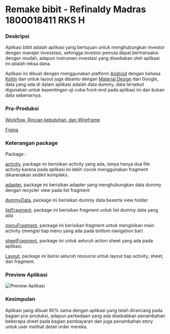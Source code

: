 # Remake bibit - Refinaldy Madras 1800018411 RKS H

### Deskripsi
Aplikasi bibit adalah aplikasi yang bertujuan untuk menghubungkan investor dengan manajer invesstasi, sehingga 
investor pemula dapat bertransaksi dengan mudah, adapun instrumen investasi yang disediakan oleh aplikasi ini adalah reksa dana.

Aplikasi ini dibuat dengan menggunakan platform [Android](https://www.android.com/intl/id_id/) dengan bahasa [Kotlin](https://developer.android.com/kotlin?hl=id) dan untuk layout juga dibantu dengan [Material Design](material.io) dari Google, data yang ada di dalam aplikasi
adalah data dummy, data tersebut digunakan untuk kepentingan uji coba front-end pada aplikasi ini dan bukan data sebenarnya.

### Pra-Produksi
[Workflow, Rincian kebutuhan, dan Wireframe](https://drive.google.com/drive/folders/1LC09GQ_MdO6Xkb-p9kguW5UHGFiVrguw?usp=sharing)

[Figma](https://www.figma.com/file/MXwbOZ6pyjp2xi0vOJutRc/RKS-18000184111?node-id=0%3A1)

### Keterangan package

Package :

[activity](https://github.com/refinaldy7/remake-bibit/tree/master/app/src/main/java/com/refinaldy/newbibit/activity), package ini berisikan activity yang ada, isinya hanya dua file activity karena pada aplikasi ini lebih cocok menggunakan fragment dikarenakan sedikit kompleks.

[adapter](https://github.com/refinaldy7/remake-bibit/tree/master/app/src/main/java/com/refinaldy/newbibit/adapter), package ini berisikan adapter yang menghubungkan data dummy dengan recycler view pada list fragment

[dummyData](https://github.com/refinaldy7/remake-bibit/tree/master/app/src/main/java/com/refinaldy/newbibit/dummydata), package ini berisikan dummy data beserta view holder

[listFragment](https://github.com/refinaldy7/remake-bibit/tree/master/app/src/main/java/com/refinaldy/newbibit/listfragment), package ini berisikan fragment untuk list dummy data yang ada

[menuFragment](https://github.com/refinaldy7/remake-bibit/tree/master/app/src/main/java/com/refinaldy/newbibit/menu_fragment), package ini berisikan fragment untuk mengisikan main activity (mengisi tiap menu yang ada pada bottom navigation bar)

[sheetFragment](https://github.com/refinaldy7/remake-bibit/tree/master/app/src/main/java/com/refinaldy/newbibit/sheet_fragment), package ini untuk seluruh action sheet yang ada pada aplikasi.

[Layout](https://github.com/refinaldy7/remake-bibit/tree/master/app/src/main/res/layout), package ini berisi seluruh resource untuk layout tiap activity, sheet, dan fragment.


### Preview Aplikasi
![Preview Aplikasi](ezgif.com-video-to-gif.gif)


### Kesimpulan
Aplikasi yang dibuat 90% sama dengan aplikasi yang telah dirancang pada bagian pra-produksi, adapun perbedaan yang ada
disebabkan penambahan beberapa sheet pada bagian pembayaran dan juga penambahan story untuk user melihat detail order mereka.

